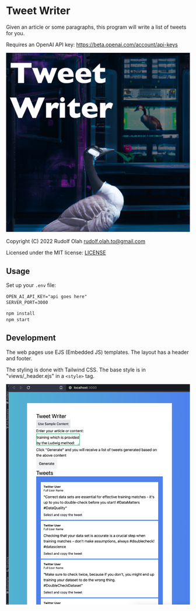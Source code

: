 # Tweet Writer

Given an article or some paragraphs, this program will write a list of tweets for you.

Requires an OpenAI API key: https://beta.openai.com/account/api-keys

![Logo of Tweet Writer](./logo.png)

Copyright (C) 2022 Rudolf Olah <rudolf.olah.to@gmail.com>

Licensed under the MIT license: [LICENSE](./LICENSE)

## Usage

Set up your `.env` file:

```
OPEN_AI_API_KEY="api goes here"
SERVER_PORT=3000
```

```bash
npm install
npm start
```

## Development

The web pages use EJS (Embedded JS) templates. The layout has a header and footer.

The styling is done with Tailwind CSS. The base style is in "views/_header.ejs" in a `<style>` tag.

![Screenshot of Tweet Writer](./preview.png)
